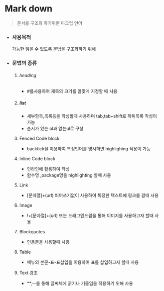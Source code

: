 # Mark down

> 문서를 구조화 하기위한 마크업 언어

* ### **사용목적**

   가능한 읽을 수 있도록 문법을 구조화하기 위해

* ### **문법의 종류**

  1. ###### heading

     * #를사용하여 제목의 크기를 알맞게 지정할 때 사용

  2. #####  list

     * 세부항목,목록등을 작성할때 사용하며 tab,tab+shift로 하위목록 작성이 가능
     * 순서가 있는 ol과 없는ul로 구성

  3. Fenced Code block

     * backtick을 이용하여 특정언어를 명시하면 highlighing 적용이 가능

  4. Inline Code block

     * 인라인에 활용하여 작성
     * 함수명 ,package명을 highlighting 할때 사용

  5. Link

     * [문자열]+(url) 띄어쓰기없이 사용하여 특정한 텍스트에 링크를 걸때 사용

  6. Image

     * !+[문자열]+(url) 또는 드래그엔드랍을 통해 이미지를 사용하고자 할때 사용

  7. Blockquotes

     * 인용문을 사용할때 사용 

  8. Table

     * 메뉴의 본문-표-표삽입을 이용하여 표를 삽입하고자 할때 사용

  9. Text 강조

     * **,--를 통해 글씨체에 굵기나 기울임을 적용하기 위해 사용